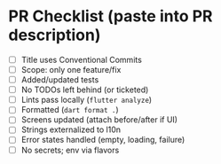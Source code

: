 # PR Checklist (paste into PR description)

- [ ] Title uses Conventional Commits
- [ ] Scope: only one feature/fix
- [ ] Added/updated tests
- [ ] No TODOs left behind (or ticketed)
- [ ] Lints pass locally (`flutter analyze`)
- [ ] Formatted (`dart format .`)
- [ ] Screens updated (attach before/after if UI)
- [ ] Strings externalized to l10n
- [ ] Error states handled (empty, loading, failure)
- [ ] No secrets; env via flavors

